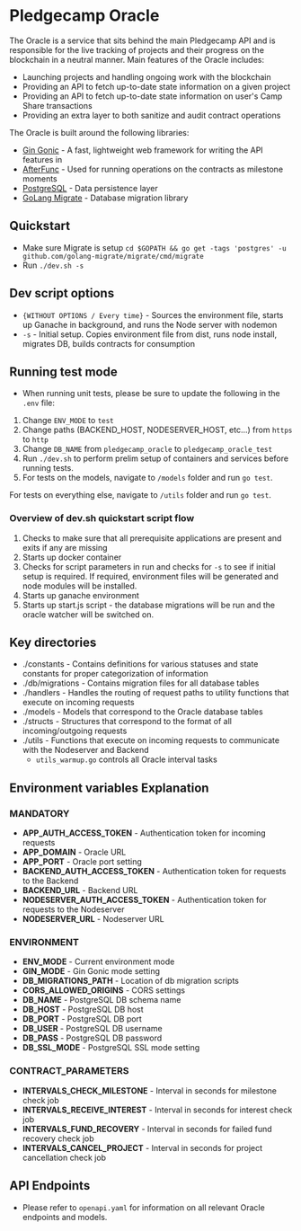 # Pledgecamp Oracle

The Oracle is a service that sits behind the main Pledgecamp API and is responsible for the live tracking of projects and their progress on the blockchain in a neutral manner. Main features of the Oracle includes:

* Launching projects and handling ongoing work with the blockchain
* Providing an API to fetch up-to-date state information on a given project
* Providing an API to fetch up-to-date state information on user's Camp Share transactions
* Providing an extra layer to both sanitize and audit contract operations

The Oracle is built around the following libraries:

* [Gin Gonic](https://gin-gonic.com/) - A fast, lightweight web framework for writing the API features in
* [AfterFunc](https://golang.org/pkg/time/#AfterFunc) - Used for running operations on the contracts as milestone moments
* [PostgreSQL](https://www.postgresql.org/) - Data persistence layer
* [GoLang Migrate](https://github.com/golang-migrate/migrate/releases) - Database migration library

## Quickstart

* Make sure Migrate is setup `cd $GOPATH && go get -tags 'postgres' -u github.com/golang-migrate/migrate/cmd/migrate`
* Run `./dev.sh -s`

## Dev script options

* `{WITHOUT OPTIONS / Every time}` - Sources the environment file, starts up Ganache in background, and runs the Node server with nodemon
* `-s` - Initial setup. Copies environment file from dist, runs node install, migrates DB, builds contracts for consumption

## Running test mode

* When running unit tests, please be sure to update the following in the `.env` file:
1. Change `ENV_MODE` to `test`
2. Change paths (BACKEND_HOST, NODESERVER_HOST, etc...) from `https` to `http`
3. Change `DB_NAME` from `pledgecamp_oracle` to `pledgecamp_oracle_test`
4. Run `./dev.sh` to perform prelim setup of containers and services before running tests.
5. For tests on the models, navigate to `/models` folder and run `go test`.  

For tests on everything else, navigate to `/utils` folder and run `go test`.


### Overview of dev.sh quickstart script flow
1. Checks to make sure that all prerequisite applications are present and exits if any are missing
2. Starts up docker container
3. Checks for script parameters in run and checks for `-s` to see if initial setup is required. If required, environment files will be generated and node modules will be installed.
4. Starts up ganache environment
5. Starts up start.js script - the database migrations will be run and the oracle watcher will be switched on.

## Key directories

* ./constants - Contains definitions for various statuses and state constants for proper categorization of information
* ./db/migrations - Contains migration files for all database tables
* ./handlers - Handles the routing of request paths to utility functions that execute on incoming requests
* ./models - Models that correspond to the Oracle database tables
* ./structs - Structures that correspond to the format of all incoming/outgoing requests
* ./utils - Functions that execute on incoming requests to communicate with the Nodeserver and Backend
    - `utils_warmup.go` controls all Oracle interval tasks

## Environment variables Explanation

### MANDATORY

* **APP_AUTH_ACCESS_TOKEN** - Authentication token for incoming requests
* **APP_DOMAIN** - Oracle URL
* **APP_PORT** - Oracle port setting
* **BACKEND_AUTH_ACCESS_TOKEN** - Authentication token for requests to the Backend
* **BACKEND_URL** - Backend URL
* **NODESERVER_AUTH_ACCESS_TOKEN** - Authentication token for requests to the Nodeserver
* **NODESERVER_URL** - Nodeserver URL

### ENVIRONMENT

* **ENV_MODE** - Current environment mode
* **GIN_MODE** - Gin Gonic mode setting
* **DB_MIGRATIONS_PATH** - Location of db migration scripts
* **CORS_ALLOWED_ORIGINS** - CORS settings
* **DB_NAME** - PostgreSQL DB schema name
* **DB_HOST** - PostgreSQL DB host
* **DB_PORT** - PostgreSQL DB port
* **DB_USER** - PostgreSQL DB username
* **DB_PASS** - PostgreSQL DB password
* **DB_SSL_MODE** - PostgreSQL SSL mode setting

### CONTRACT_PARAMETERS

* **INTERVALS_CHECK_MILESTONE** - Interval in seconds for milestone check job
* **INTERVALS_RECEIVE_INTEREST** - Interval in seconds for interest check job
* **INTERVALS_FUND_RECOVERY**  - Interval in seconds for failed fund recovery check job
* **INTERVALS_CANCEL_PROJECT** - Interval in seconds for project cancellation check job

## API Endpoints

* Please refer to `openapi.yaml` for information on all relevant Oracle endpoints and models.